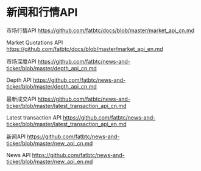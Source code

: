 # 新闻和行情API

市场行情API
https://github.com/fatbtc/docs/blob/master/market_api_cn.md


Market Quotations API
https://github.com/fatbtc/docs/blob/master/market_api_en.md


市场深度API
https://github.com/fatbtc/news-and-ticker/blob/master/depth_api_cn.md


Depth API
https://github.com/fatbtc/news-and-ticker/blob/master/depth_api_cn.md


最新成交API
https://github.com/fatbtc/news-and-ticker/blob/master/latest_transaction_api_cn.md


Latest transaction API
https://github.com/fatbtc/news-and-ticker/blob/master/latest_transaction_api_en.md


新闻API
https://github.com/fatbtc/news-and-ticker/blob/master/new_api_cn.md


News API
https://github.com/fatbtc/news-and-ticker/blob/master/new_api_en.md
